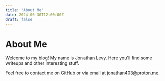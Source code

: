 ```yaml
---
title: "About Me"
date: 2024-06-30T12:00:00Z
draft: false
---
```


# About Me

Welcome to my blog! My name is Jonathan Levy. Here you'll find some writeups and other interesting stuff.

Feel free to contact me on [GitHub](https://github.com/jonathann403) or via email at [jonathan403@proton.me](mailto:jonathan403@proton.me).
